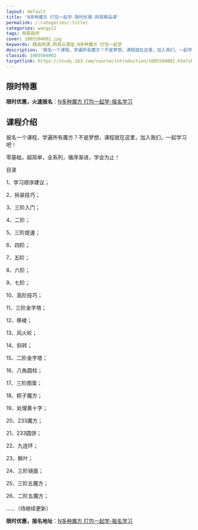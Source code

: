 ```yaml
---
layout: default
title: 'N多种魔方 打包一起学-限时优惠-网易精品课'
permalink: /:categories/:title/
categories: wangyi2
tags: 网易提供
cover: 1005504002.jpg
keywords: 精选网课,网易云课堂,N多种魔方 打包一起学
description: '报名一个课程，学遍所有魔方？不是梦想，课程就在这里，加入我们，一起学习吧！零基础，超简单，全系列，循序渐进，学会为止！目'
classid: 1005504002
targetlink: https://study.163.com/course/introduction/1005504002.htm?share=1&shareId=1025206652&utm_campaign=share&utm_medium=iphoneShare&utm_source=&utm_u=1025206652
---
```


## 限时特惠

**限时优惠，火速报名**：[N多种魔方 打包一起学-报名学习](https://study.163.com/course/introduction/1005504002.htm?share=1&shareId=1025206652&utm_campaign=share&utm_medium=iphoneShare&utm_source=&utm_u=1025206652)

## 课程介绍

报名一个课程，学遍所有魔方？不是梦想，课程就在这里，加入我们，一起学习吧！

零基础，超简单，全系列，循序渐进，学会为止！



目录

1、学习顺序建议；

2、拆装技巧；

3、三阶入门；

4、二阶；

5、三阶提速；

6、四阶；

7、五阶；

8、六阶；

9、七阶；

10、高阶技巧；

11、三阶金字塔；

12、移棱；

13、风火轮；

14、斜转；

15、二阶金字塔；

16、八角圆柱；

17、三阶图案；

18、粽子魔方；

19、处理黄十字；

20、233魔方；

21、233圆饼；

22、九连环；

23、枫叶；

24、三阶镜面；

25、三阶五魔方；

26、二阶五魔方；

……（待继续更新）

**限时优惠，报名地址**：[N多种魔方 打包一起学-报名学习](https://study.163.com/course/introduction/1005504002.htm?share=1&shareId=1025206652&utm_campaign=share&utm_medium=iphoneShare&utm_source=&utm_u=1025206652)

